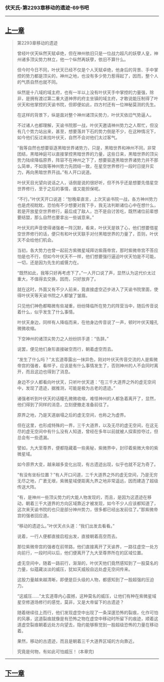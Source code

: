 ### 伏天氏-第2293章移动的遗迹-69书吧

--------
[上一章](./3fee2afcd7d86ec1f8a8aab00876f5a9.md)
--------


>
>
>
>第2293章移动的遗迹
>
>曾经叶伏天纵然天赋卓绝，但在神州依旧只是一位战力超凡的妖孽人皇，神州诸多顶尖势力林立，他一个纵然再妖孽，依旧不算什么。
>
>但今时今日不同，叶伏天已经不仅是个人天赋卓绝，他身后的背景、手中掌控的势力都是顶尖的，神州之地，也没有多少势力惹得起了，因而，整个人的气质自然也就不同。
>
>纵然是十八域的域主府，也有一半以上没有叶伏天手中掌控的力量强，除非，是拥有渡过第二重大道神界的府主坐镇的域主府，才敢说能压制得了叶伏天和他掌控的天谕书院，但即便如此，四方村还有一位神秘莫测的先生。
>
>在这样的背景下，纵是面对整个神州诸顶尖势力，叶伏天依旧气势逼人。
>
>不过诸人也都理解，天谕书院那一战，叶伏天邀请神州势力之人帮忙，但没有几个势力站出来，甚至，想要落井下石的势力倒是不少，在这种情况下，如今他们反过来找叶伏天，自然不会对他们太过客气。
>
>“我等自然也想要驱逐黑暗世界诸势力，只是，黑暗世界和神州不同，非常团结，黑暗神庭可以直接掌控黑暗世界的力量，这些日来，黑暗世界的顶尖势力陆续降临原界，阵容不在神州之下了，想要驱逐黑暗世界诸势力并不那么简单，不如我等神州势力先团结一致，在星空世界修行一段时日提升实力，再向黑暗世界开战。”有人开口说道。
>
>叶伏天目光望向说话之人，话倒是说的很好听，但不外乎还是想要先借星空世界修行，至于之后的事情，谁又能担保呢。
>
>“不行。”叶伏天开口说道：“恕晚辈直言，上次天谕书院一战，各方神州势力也是虎视眈眈，恐怕有不少想要对我下手，我无法判断诸位心中在想什么，若是开放星空世界修行，最后成了敌人，岂不是自讨苦吃，既然诸位前辈想要结盟，那么自然也要拿出一些诚意来。”
>
>叶伏天的声音使得诸强者一阵沉默，看来，叶伏天是铁了心，他们想要借星空世界修行的话，便只有和叶伏天联手对付黑暗世界的力量了，否则，叶伏天不会给他们机会。
>
>当初，各大势力也曾一起前方紫微星域拜访紫薇帝宫，那时紫微帝宫不答应怕是也不行，但如今叶伏天不一样，他们想要强行逼迫叶伏天怕是不可能，一切，还是因为先生的威慑力在。
>
>“既然如此，我等只好再考虑下了。”一人开口说了声，显然认为这代价太过重大，不值得去交换，因而，只好放弃了。
>
>就在这时，外面又有不少人前来，竟直接虚空迈步进入了天谕书院里面，使得叶伏天等天谕书院之人都皱了皱眉。
>
>只见他们神色都略微有些凝重，纷纷降临所在势力的阵营当中，随后传音说着什么，似乎发生了什么事情。
>
>叶伏天身边，同样有人降临而来，在他身边传音说了一声，顿时叶伏天瞳孔微微收缩。
>
>下空神州的诸顶尖势力之人纷纷拱手道：“告辞。”
>
>说罢，便见他们身形直接破空而行，朝着虚空而去。
>
>“发生了什么吗？”太玄道尊露出一抹异色，刚对叶伏天传音交流的人是紫微帝宫的强者，看样子，应该是有什么事情发生了，否则神州的人不会同时离开，而且这边也得到了消息。
>
>身边不少人都看向叶伏天，只听叶伏天道：“在三千大道界之外的虚无空间中，发现了遗迹，据推测，可能是极为古老的遗迹。”
>
>诸强者听到叶伏天的话瞳孔微微收缩，难怪神州的人都急着离开了，显然，他们得到了同样的消息，立刻便撤走准备前往了。
>
>原界之地，乃是天道崩塌之后的虚无空间，也称之为虚界。
>
>但在这里，也形成特殊的一界，三千大道界，以及无尽的虚无空间，在这无尽的虚无空间中有什么没有人知道，曾经在多年以前就被人探索掠夺过，但总会有一些遗漏。
>
>譬如，九大至尊界，便都隐藏着一些奥秘，紫微界中，封印着紫微大帝的紫微星域。
>
>如今原界大变，越来越多变化出现，有古遗迹出现，似乎也就不足为奇了。
>
>“有没有坐标位置？”有人开口问道，三千大道界之外的虚无空间，乃是无穷无尽之地，广袤无垠，紫微星域便距离九界之地非常遥远，因而建造了超级传送大阵。
>
>“有，是神州一些顶尖势力的大能人物发现的，而且，是因为这遗迹在移动，朝着三千大道界的方向区域靠近才被发现，如今不少人应该都知道了，这次来天谕书院的也只是部分神州势力，很多都已经出发前往了。”那紫微帝宫的强者回应道。
>
>“移动的遗迹么。”叶伏天点头道：“我们出发去看看。”
>
>说着，一行人便都直接启程出发，直接朝着高空而去。
>
>那位紫微帝宫的强者在前带路，他们直接离开了天谕界，一路往虚空一处方向前行，一段时间以后，他们便离开了九大至尊界所在的区域位置。
>
>虚无空间中，随着一路前行，渐渐的，叶伏天他们竟然感知到了一股莫名的力量，似蕴藏淡淡的威压，犹如天威般自远处虚无空间传来。
>
>这股力量越来越清晰，即便是巨头级的人物，都感知到了一股超强的压迫力。
>
>“这威压……”太玄道尊内心震撼，这种莫名的威压，让他们有种在紫微星域星空修道场修行的感觉，莫非，又是大帝留下的古遗迹？
>
>随着继续往上而行，他们发现虚空中出现了一条深邃恐怖的裂痕，化作可怕的风暴，这道裂痕就像是有恐怖之物在虚空中移动时所留下的痕迹，顺着这道虚空裂痕朝着远处方向望去，隐约能够察觉到一股超级恐怖的力量在移动着。
>
>果然，移动的古遗迹，而且是朝着三千大道界区域的方向靠近。
>
>究竟是何物，有如此可怕威压！
>(本章完)
>
>

--------
[下一章](./7f5b34ae390ad9ab903a9a71b619568f.md)
--------

